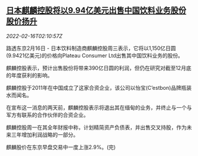 <!--1644978662000-->
[日本麒麟控股将以9.94亿美元出售中国饮料业务股份 股价扬升](https://cn.reuters.com/article/kirin-selling-china-beverage-stakes-0216-idCNKBS2KL062)
------

<div><i>2022-02-16T02:10:57Z</i></div><p>路透东京2月16日 - 日本饮料制造商麒麟控股周三表示，它将以1,150亿日圆(9.9421亿美元)的价格向Plateau Consumer Ltd出售其中国饮料业务的股份。</p><p>麒麟控股表示，预计出售股份将带来390亿日圆的利润，但仍在研究对截至12月底的年度获利的影响。</p><p>麒麟控股于2011年在中国成立了这家合资企业，该公司以怡宝(C’estbon)品牌瓶装水而闻名。</p><p>在宣布这一消息的两天前，麒麟控股表示将退出其在缅甸的业务，并终止与一个与军方有联系的合作伙伴的合资企业。</p><p>麒麟控股周一在其全年财报中称，计划精简资产负债表，并出售交叉持股，作为未来三年增加利润战略的一部分。</p><p>麒麟股价在东京早盘交易中一度上涨2.9%。(完)</p>
